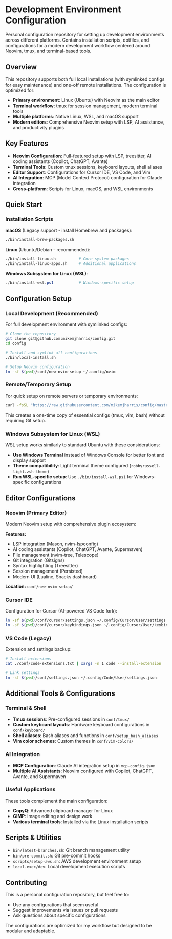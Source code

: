 # Development Environment Configuration

Personal configuration repository for setting up development environments across different platforms. Contains installation scripts, dotfiles, and configurations for a modern development workflow centered around Neovim, tmux, and terminal-based tools.

## Overview

This repository supports both full local installations (with symlinked configs for easy maintenance) and one-off remote installations. The configuration is optimized for:

- **Primary environment**: Linux (Ubuntu) with Neovim as the main editor
- **Terminal workflow**: tmux for session management, modern terminal tools
- **Multiple platforms**: Native Linux, WSL, and macOS support
- **Modern editors**: Comprehensive Neovim setup with LSP, AI assistance, and productivity plugins

## Key Features

- **Neovim Configuration**: Full-featured setup with LSP, treesitter, AI coding assistants (Copilot, ChatGPT, Avante)
- **Terminal Tools**: Custom tmux sessions, keyboard layouts, shell aliases
- **Editor Support**: Configurations for Cursor IDE, VS Code, and Vim
- **AI Integration**: MCP (Model Context Protocol) configuration for Claude integration
- **Cross-platform**: Scripts for Linux, macOS, and WSL environments

## Quick Start

### Installation Scripts

**macOS** (Legacy support - install Homebrew and packages):
```bash
./bin/install-brew-packages.sh
```

**Linux** (Ubuntu/Debian - recommended):
```bash
./bin/install-linux.sh          # Core system packages
./bin/install-linux-apps.sh     # Additional applications
```

**Windows Subsystem for Linux (WSL)**:
```powershell
./bin/install-wsl.ps1           # Windows-specific setup
```


## Configuration Setup

### Local Development (Recommended)
For full development environment with symlinked configs:

```bash
# Clone the repository
git clone git@github.com:mikemjharris/config.git
cd config

# Install and symlink all configurations
./bin/local-install.sh

# Setup Neovim configuration
ln -sf $(pwd)/conf/new-nvim-setup ~/.config/nvim
```

### Remote/Temporary Setup
For quick setup on remote servers or temporary environments:

```bash
curl -fsSL "https://raw.githubusercontent.com/mikemjharris/config/master/bin/install.sh" | bash -e
```

This creates a one-time copy of essential configs (tmux, vim, bash) without requiring Git setup.
### Windows Subsystem for Linux (WSL)
WSL setup works similarly to standard Ubuntu with these considerations:

- **Use Windows Terminal** instead of Windows Console for better font and display support
- **Theme compatibility**: Light terminal theme configured (`robbyrussell-light.zsh-theme`)
- **Run WSL-specific setup**: Use `./bin/install-wsl.ps1` for Windows-specific configurations

## Editor Configurations

### Neovim (Primary Editor)
Modern Neovim setup with comprehensive plugin ecosystem:

**Features:**
- LSP integration (Mason, nvim-lspconfig)
- AI coding assistants (Copilot, ChatGPT, Avante, Supermaven)
- File management (nvim-tree, Telescope)
- Git integration (Gitsigns)
- Syntax highlighting (Treesitter)
- Session management (Persisted)
- Modern UI (Lualine, Snacks dashboard)

**Location:** `conf/new-nvim-setup/`

### Cursor IDE
Configuration for Cursor (AI-powered VS Code fork):
```bash
ln -sf $(pwd)/conf/cursor/settings.json ~/.config/Cursor/User/settings.json
ln -sf $(pwd)/conf/cursor/keybindings.json ~/.config/Cursor/User/keybindings.json
```

### VS Code (Legacy)
Extension and settings backup:
```bash
# Install extensions
cat ./conf/code-extensions.txt | xargs -n 1 code --install-extension

# Link settings
ln -sf $(pwd)/conf/settings.json ~/.config/Code/User/settings.json
```

## Additional Tools & Configurations

### Terminal & Shell
- **Tmux sessions**: Pre-configured sessions in `conf/tmux/`
- **Custom keyboard layouts**: Hardware keyboard configurations in `conf/keyboard/`
- **Shell aliases**: Bash aliases and functions in `conf/setup_bash_aliases`
- **Vim color schemes**: Custom themes in `conf/vim-colors/`

### AI Integration
- **MCP Configuration**: Claude AI integration setup in `mcp-config.json`
- **Multiple AI Assistants**: Neovim configured with Copilot, ChatGPT, Avante, and Supermaven

### Useful Applications
These tools complement the main configuration:

- **CopyQ**: Advanced clipboard manager for Linux
- **GIMP**: Image editing and design work
- **Various terminal tools**: Installed via the Linux installation scripts

## Scripts & Utilities

- `bin/latest-branches.sh`: Git branch management utility
- `bin/pre-commit.sh`: Git pre-commit hooks
- `scripts/setup-aws.sh`: AWS development environment setup
- `local-exec/dev`: Local development execution scripts

## Contributing

This is a personal configuration repository, but feel free to:
- Use any configurations that seem useful
- Suggest improvements via issues or pull requests
- Ask questions about specific configurations

The configurations are optimized for my workflow but designed to be modular and adaptable.

